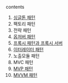 contents


1. [싱글톤 패턴](https://github.com/devhanda/CSstudy/blob/f7681a5eb328e73ba4d536593ddb7913ace68053/1.%20%EB%94%94%EC%9E%90%EC%9D%B8%ED%8C%A8%ED%84%B4/%E1%84%89%E1%85%B5%E1%86%BC%E1%84%80%E1%85%B3%E1%86%AF%E1%84%90%E1%85%A9%E1%86%AB%20%E1%84%91%E1%85%A2%E1%84%90%E1%85%A5%E1%86%AB.pdf)
2. 팩토리 패턴
3. 전략 패턴
4. [옵저버 패턴](https://github.com/Albatross53/CSstudy/blob/main/1.%20%EB%94%94%EC%9E%90%EC%9D%B8%ED%8C%A8%ED%84%B4/%EC%98%B5%EC%A0%80%EB%B2%84%ED%8C%A8%ED%84%B4.pdf)
5. [프록시 패턴과 프록시 서버](https://github.com/Albatross53/CSstudy/blob/main/1.%20%EB%94%94%EC%9E%90%EC%9D%B8%ED%8C%A8%ED%84%B4/%ED%94%84%EB%A1%9D%EC%8B%9C%ED%8C%A8%ED%84%B4%EA%B3%BC_%ED%94%84%EB%A1%9D%EC%8B%9C%EC%84%9C%EB%B2%84.pdf)
6. [이터레이터 패턴](https://github.com/devhanda/CSstudy/blob/f7681a5eb328e73ba4d536593ddb7913ace68053/1.%20%EB%94%94%EC%9E%90%EC%9D%B8%ED%8C%A8%ED%84%B4/%E1%84%8B%E1%85%B5%E1%84%90%E1%85%A5%E1%84%85%E1%85%A6%E1%84%8B%E1%85%B5%E1%84%90%E1%85%A5%20%E1%84%91%E1%85%A2%E1%84%90%E1%85%A5%E1%86%AB.pdf)
7. 노출모듈 패턴
8. MVC 패턴 
9. [MVP 패턴](https://github.com/gibbeunLee/CSstudy/blob/main/1.%20%EB%94%94%EC%9E%90%EC%9D%B8%ED%8C%A8%ED%84%B4/MVC%2C%20MVP%20%ED%8C%A8%ED%84%B4%2C%20MVVM%20%ED%8C%A8%ED%84%B4.pdf)
10. [MVVM 패턴](https://github.com/gibbeunLee/CSstudy/blob/main/1.%20%EB%94%94%EC%9E%90%EC%9D%B8%ED%8C%A8%ED%84%B4/MVC%2C%20MVP%20%ED%8C%A8%ED%84%B4%2C%20MVVM%20%ED%8C%A8%ED%84%B4.pdf)
